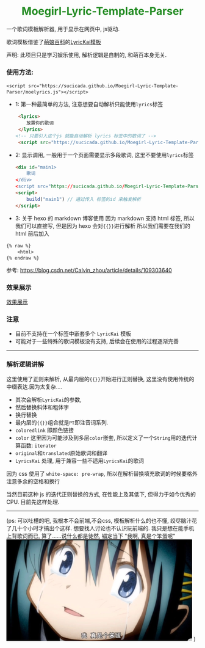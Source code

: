 
<h1 align='center' style="color: #228b22">
    Moegirl-Lyric-Template-Parser
</h1>

一个歌词模板解析器, 用于显示在网页中, js驱动.

歌词模板借鉴了[萌娘百科](https://zh.moegirl.org.cn/Mainpage)的[LyricKai模板](https://zh.moegirl.org.cn/Template:LyricsKai)

声明: 此项目只是学习娱乐使用, 解析逻辑是自制的, 和萌百本身无关.

### 使用方法:
```
<script src="https://sucicada.github.io/Moegirl-Lyric-Template-Parser/moelyrics.js"></script>
```
- 1: 第一种最简单的方法, 注意想要自动解析只能使用`lyrics`标签
    ```html
     <lyrics>
        放置你的歌词
     </lyrics>
    <!-- 只要引入这个js 就能自动解析 lyrics 标签中的歌词了 -->
     <script src="https://sucicada.github.io/Moegirl-Lyric-Template-Parser/moelyrics.js"></script>
    ```
- 2: 显示调用, 一般用于一个页面需要显示多段歌词, 这里不要使用`lyrics`标签
    ```html
    <div id="main1>
        歌词
    </div>
    <script src="https://sucicada.github.io/Moegirl-Lyric-Template-Parser/moelyrics.js"></script>
    <script>
        build("main1") // 通过传入 标签的id 来触发解析
    </script>
    ```
- 3: 关于 hexo 的 markdown 博客使用
因为 markdown 支持 html 标签, 所以我们可以直接写, 但是因为 hexo 会对`{{}}`进行解析
所以我们需要在我们的 html 前后加入
```
{% raw %}
    <html>
{% endraw %}
```
参考: https://blog.csdn.net/Calvin_zhou/article/details/109303640


### 效果展示
[效果展示](https://sucicada.github.io/Moegirl-Lyric-Template-Parser/example.html)

### 注意
- 目前不支持在一个标签中嵌套多个 `LyricKai` 模板
- 可能对于一些特殊的歌词模板没有支持, 后续会在使用的过程逐渐完善

---
### 解析逻辑讲解
这里使用了正则来解析, 从最内层的`{{}}`开始进行正则替换, 这里没有使用传统的中缀表达.因为太复杂....

- 其次会解析`LyricKai`的参数,
- 然后替换斜体和粗体字
- 换行替换
- 最内层的`{{}}`组合就是`PT`即注音词系列.
- `coloredlink` 即颜色链接
- `color`
  这里因为可能涉及到多层`color`嵌套, 所以定义了一个`String`用的迭代计算函数: `iterator`
- `original`和`translated`原始歌词和翻译
- `LyricsKai` 处理, 用于兼容一些不适用`LyricsKai`的歌词

因为 css 使用了 `white-space: pre-wrap`, 所以在解析替换填充歌词的时候要格外注意多余的空格和换行

当然目前这种 js 的迭代正则替换的方式, 在性能上及其低下, 但得力于如今优秀的 CPU. 目前先这样处理.

----
(ps: 可以吐槽的吧, 我根本不会前端,不会css, 模板解析什么的也不懂, 绞尽脑汁花了几十个小时才搞出个这样.
想要找人讨论也不认识玩前端的. 我只是想在能手机上背歌词而已,
算了......说什么都是徒然, 锚定当下
"我啊, 真是个笨蛋呢"
![](./sayaka.png)
)
